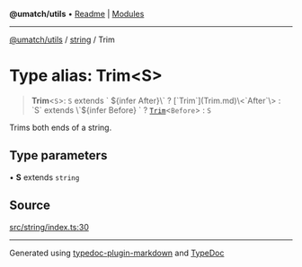**@umatch/utils** • [Readme](../../index.md) \| [Modules](../../modules.md)

***

[@umatch/utils](../../modules.md) / [string](../index.md) / Trim

# Type alias: Trim\<S\>

> **Trim**\<`S`\>: `S` extends \` ${infer After}\` ? [`Trim`](Trim.md)\<`After`\> : `S` extends \`${infer Before} \` ? [`Trim`](Trim.md)\<`Before`\> : `S`

Trims both ends of a string.

## Type parameters

• **S** extends `string`

## Source

[src/string/index.ts:30](https://github.com/umatch-oficial/utils/blob/c1935bc/src/string/index.ts#L30)

***

Generated using [typedoc-plugin-markdown](https://www.npmjs.com/package/typedoc-plugin-markdown) and [TypeDoc](https://typedoc.org/)
